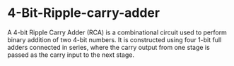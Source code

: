 # 4-Bit-Ripple-carry-adder
A 4-bit Ripple Carry Adder (RCA) is a combinational circuit used to perform binary addition of two 4-bit numbers. It is constructed using four 1-bit full adders connected in series, where the carry output from one stage is passed as the carry input to the next stage.

